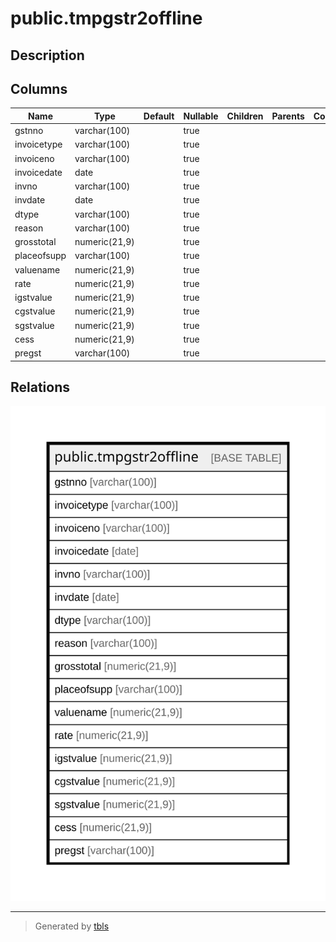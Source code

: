 # public.tmpgstr2offline

## Description

## Columns

| Name | Type | Default | Nullable | Children | Parents | Comment |
| ---- | ---- | ------- | -------- | -------- | ------- | ------- |
| gstnno | varchar(100) |  | true |  |  |  |
| invoicetype | varchar(100) |  | true |  |  |  |
| invoiceno | varchar(100) |  | true |  |  |  |
| invoicedate | date |  | true |  |  |  |
| invno | varchar(100) |  | true |  |  |  |
| invdate | date |  | true |  |  |  |
| dtype | varchar(100) |  | true |  |  |  |
| reason | varchar(100) |  | true |  |  |  |
| grosstotal | numeric(21,9) |  | true |  |  |  |
| placeofsupp | varchar(100) |  | true |  |  |  |
| valuename | numeric(21,9) |  | true |  |  |  |
| rate | numeric(21,9) |  | true |  |  |  |
| igstvalue | numeric(21,9) |  | true |  |  |  |
| cgstvalue | numeric(21,9) |  | true |  |  |  |
| sgstvalue | numeric(21,9) |  | true |  |  |  |
| cess | numeric(21,9) |  | true |  |  |  |
| pregst | varchar(100) |  | true |  |  |  |

## Relations

![er](public.tmpgstr2offline.svg)

---

> Generated by [tbls](https://github.com/k1LoW/tbls)

